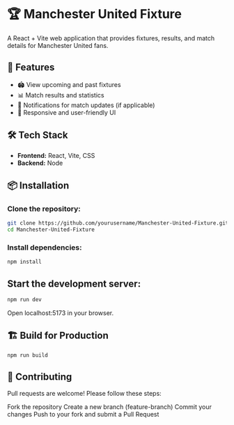 # 🏆 Manchester United Fixture  

A React + Vite web application that provides fixtures, results, and match details for Manchester United fans.  

## 🚀 Features  
- 🏟️ View upcoming and past fixtures  
- 📊 Match results and statistics  
- 🔔 Notifications for match updates (if applicable)  
- 🎨 Responsive and user-friendly UI  

## 🛠️ Tech Stack  
- **Frontend:** React, Vite, CSS 
- **Backend:** Node

## 📦 Installation  

### Clone the repository:  
```sh
git clone https://github.com/yourusername/Manchester-United-Fixture.git
cd Manchester-United-Fixture

```

### Install dependencies:
```sh
npm install

```
## Start the development server:

```sh
npm run dev
```
Open localhost:5173 in your browser.

## 🏗️ Build for Production
```sh
npm run build

```
## 🤝 Contributing
Pull requests are welcome! Please follow these steps:

Fork the repository
Create a new branch (feature-branch)
Commit your changes
Push to your fork and submit a Pull Request
